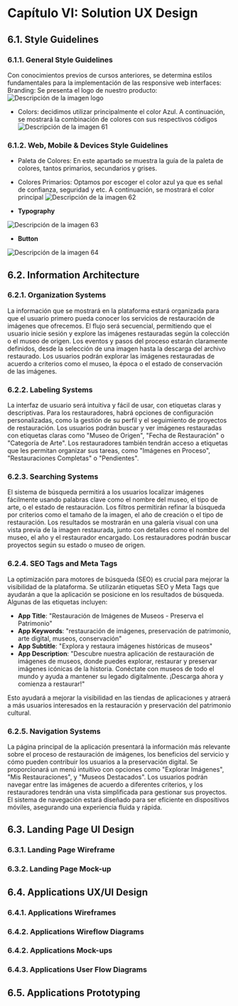 # Capítulo VI: Solution UX Design

## 6.1. Style Guidelines

### 6.1.1. General Style Guidelines
Con conocimientos previos de cursos anteriores, se determina estilos fundamentales para la implementación de las responsive web interfaces: Branding: Se presenta el logo de nuestro producto:
![Descripción de la imagen logo](https://github.com/ImagIA-2024-02/Report/blob/main/Recursos/imagenes/logo.png?raw=true)


- Colors:  decidimos utilizar principalmente el color Azul. A continuación, se mostrará la combinación de colores con sus respectivos códigos
![Descripción de la imagen 61](https://github.com/ImagIA-2024-02/Report/blob/main/Recursos/imagenes/61.png?raw=true)

### 6.1.2. Web, Mobile & Devices Style Guidelines
- Paleta de Colores: En este apartado se muestra la guía de la paleta de colores, tantos primarios, secundarios y grises. 
- Colores Primarios: Optamos por escoger el color azul ya que es señal de confianza, seguridad y etc. A continuación, se mostrará el color principal
![Descripción de la imagen 62](https://github.com/ImagIA-2024-02/Report/blob/main/Recursos/imagenes/62.png?raw=true)

- **Typography** 
  
![Descripción de la imagen 63](https://github.com/ImagIA-2024-02/Report/blob/main/Recursos/imagenes/63.png?raw=true)

- **Button** 
  
![Descripción de la imagen 64](https://github.com/ImagIA-2024-02/Report/blob/main/Recursos/imagenes/64.png?raw=true)

## 6.2. Information Architecture
### 6.2.1. Organization Systems
La información que se mostrará en la plataforma estará organizada para que el usuario primero pueda conocer los servicios de restauración de imágenes que ofrecemos. El flujo será secuencial, permitiendo que el usuario inicie sesión y explore las imágenes restauradas según la colección o el museo de origen. Los eventos y pasos del proceso estarán claramente definidos, desde la selección de una imagen hasta la descarga del archivo restaurado. Los usuarios podrán explorar las imágenes restauradas de acuerdo a criterios como el museo, la época o el estado de conservación de las imágenes.

### 6.2.2. Labeling Systems

La interfaz de usuario será intuitiva y fácil de usar, con etiquetas claras y descriptivas. Para los restauradores, habrá opciones de configuración personalizadas, como la gestión de su perfil y el seguimiento de proyectos de restauración. Los usuarios podrán buscar y ver imágenes restauradas con etiquetas claras como "Museo de Origen", "Fecha de Restauración" o "Categoría de Arte". Los restauradores también tendrán acceso a etiquetas que les permitan organizar sus tareas, como "Imágenes en Proceso", "Restauraciones Completas" o "Pendientes".

### 6.2.3. Searching Systems

El sistema de búsqueda permitirá a los usuarios localizar imágenes fácilmente usando palabras clave como el nombre del museo, el tipo de arte, o el estado de restauración. Los filtros permitirán refinar la búsqueda por criterios como el tamaño de la imagen, el año de creación o el tipo de restauración. Los resultados se mostrarán en una galería visual con una vista previa de la imagen restaurada, junto con detalles como el nombre del museo, el año y el restaurador encargado. Los restauradores podrán buscar proyectos según su estado o museo de origen.

### 6.2.4. SEO Tags and Meta Tags
La optimización para motores de búsqueda (SEO) es crucial para mejorar la visibilidad de la plataforma. Se utilizarán etiquetas SEO y Meta Tags que ayudarán a que la aplicación se posicione en los resultados de búsqueda. Algunas de las etiquetas incluyen:

- **App Title**: "Restauración de Imágenes de Museos - Preserva el Patrimonio"
- **App Keywords**: "restauración de imágenes, preservación de patrimonio, arte digital, museos, conservación"
- **App Subtitle**: "Explora y restaura imágenes históricas de museos"
- **App Description**: "Descubre nuestra aplicación de restauración de imágenes de museos, donde puedes explorar, restaurar y preservar imágenes icónicas de la historia. Conéctate con museos de todo el mundo y ayuda a mantener su legado digitalmente. ¡Descarga ahora y comienza a restaurar!"

Esto ayudará a mejorar la visibilidad en las tiendas de aplicaciones y atraerá a más usuarios interesados en la restauración y preservación del patrimonio cultural.
### 6.2.5. Navigation Systems
La página principal de la aplicación presentará la información más relevante sobre el proceso de restauración de imágenes, los beneficios del servicio y cómo pueden contribuir los usuarios a la preservación digital. Se proporcionará un menú intuitivo con opciones como "Explorar Imágenes", "Mis Restauraciones", y "Museos Destacados". Los usuarios podrán navegar entre las imágenes de acuerdo a diferentes criterios, y los restauradores tendrán una vista simplificada para gestionar sus proyectos. El sistema de navegación estará diseñado para ser eficiente en dispositivos móviles, asegurando una experiencia fluida y rápida.

## 6.3. Landing Page UI Design
### 6.3.1. Landing Page Wireframe
### 6.3.2. Landing Page Mock-up

## 6.4. Applications UX/UI Design
### 6.4.1. Applications Wireframes
### 6.4.2. Applications Wireflow Diagrams
### 6.4.2. Applications Mock-ups
### 6.4.3. Applications User Flow Diagrams

## 6.5. Applications Prototyping






















    
